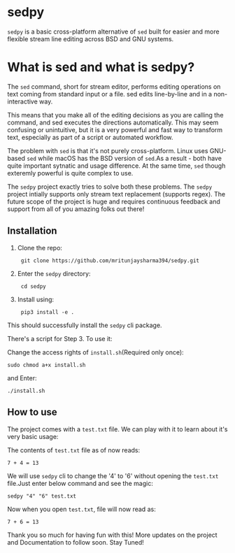 # sedpy

`sedpy` is a basic cross-platform alternative of `sed` built for easier and more flexible stream line editing across BSD and GNU systems.

# What is sed and what is sedpy?

The `sed` command, short for stream editor, performs editing operations on text coming from standard input or a file. sed edits line-by-line and in a non-interactive way.

This means that you make all of the editing decisions as you are calling the command, and sed executes the directions automatically. This may seem confusing or unintuitive, but it is a very powerful and fast way to transform text, especially as part of a script or automated workflow.

The problem with `sed` is that it's not purely cross-platform. Linux uses GNU-based `sed` while macOS has the BSD version of `sed`.As a result - both have quite important sytnatic and usage difference. At the same time, `sed` though exteremly powerful is quite complex to use. 

The `sedpy` project exactly tries to solve both these problems. The `sedpy` project intially supports only stream text replacement (supports regex). The future scope of the project is huge and requires continuous feedback and support from all of you amazing folks out there!

## Installation

1. Clone the repo:

        git clone https://github.com/mritunjaysharma394/sedpy.git

2. Enter the `sedpy` directory:

        cd sedpy

3. Install using:

        pip3 install -e .

This should successfully install the `sedpy` cli package.

There's a script for Step 3. To use it:

Change the access rights of `install.sh`(Required only once):

    sudo chmod a+x install.sh

and Enter:

    ./install.sh

## How to use

The project comes with a `test.txt` file. We can play with it to learn
about it's very basic usage:

The contents of `test.txt` file as of now reads:

    7 + 4 = 13

We will use `sedpy` cli to change the '4' to '6' without opening the `test.txt` file.Just enter below command and see the magic:

    sedpy "4" "6" test.txt

Now when you open `test.txt`, file will now read as:

    7 + 6 = 13

Thank you so much for having fun with this!
More updates on the project and Documentation to follow soon.
Stay Tuned!